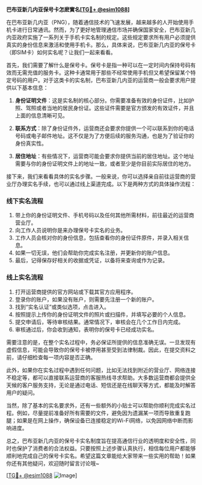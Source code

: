 **巴布亚新几内亚保号卡怎麽實名[[TG💪+ @esim1088](https://t.me/s/esim1088)]**

在巴布亚新几内亚（PNG），随着通信技术的飞速发展，越来越多的人开始使用手机卡进行日常通讯。然而，为了更好地管理通信市场并确保国家安全，巴布亚新几内亚政府实施了一系列关于手机卡实名制的规定。这些规定要求所有用户必须提供真实的身份信息来激活和使用手机卡。那么，具体来说，巴布亚新几内亚的保号卡（即SIM卡）如何实名呢？让我们一起来看看。

首先，我们需要了解什么是保号卡。保号卡是指一种可以在一定时间内保持号码有效而无需充值的服务卡。这种卡通常用于那些不经常使用手机但又希望保留某个特定号码的用户。对于这类卡的实名制，巴布亚新几内亚的运营商一般会要求用户提供以下基本信息：

1. **身份证明文件**：这是实名制的核心部分。你需要准备有效的身份证件，比如护照、驾照或者当地的居民身份证。这些证件需要是官方颁发的有效证件，并且上面的信息清晰可见。

2. **联系方式**：除了身份证件外，运营商还会要求你提供一个可以联系到你的电话号码或电子邮件地址。这不仅是为了方便后续的服务沟通，也是为了验证你的身份真实性。

3. **居住地址**：有些情况下，运营商可能会要求你提供当前的居住地址。这个地址需要与你的身份证明文件上的地址一致，或者至少是你目前实际居住的地方。

接下来，我们来看看具体的实名步骤。一般来说，你可以选择亲自前往运营商的营业厅办理实名手续，也可以通过线上渠道完成。以下是两种方式的具体操作流程：

### 线下实名流程

1. 带上你的身份证明文件、手机号码以及任何其他所需材料，前往最近的运营商营业厅。
2. 向工作人员说明你是来办理保号卡实名的业务。
3. 工作人员会核对你的身份信息，包括查看你的身份证件原件，并录入相关信息。
4. 如果一切无误，他们会帮助你完成实名注册，并更新你的账户信息。
5. 最后，记得保存好相关的收据或凭证，以备将来查询或作为记录。

### 线上实名流程

1. 打开运营商提供的官方网站或下载其官方应用程序。
2. 登录你的账户，如果没有账户，则需要先注册一个新的账户。
3. 找到“实名认证”或类似选项，点击进入。
4. 按照提示上传你的身份证明文件的照片或扫描件，并填写必要的个人信息。
5. 提交申请后，等待审核结果。通常情况下，审核会在几个工作日内完成。
6. 审核通过后，你会收到通知，表明你的保号卡已经成功实名。

需要注意的是，在整个实名过程中，务必保证所提供的信息准确无误。一旦发现有虚假信息，可能会导致你的保号卡被停用甚至受到法律制裁。因此，在提交资料之前，请仔细检查每一项内容是否正确。

此外，如果你在实名过程中遇到任何问题，比如无法找到附近的营业厅、网络连接不稳定等，都可以直接联系运营商的客服热线寻求帮助。大多数运营商都会提供全天候的客户服务支持，无论是通过电话、短信还是在线聊天等方式，都能及时解答用户的疑问。

当然，除了基本的实名要求外，还有一些额外的小贴士可以帮助你顺利完成实名过程。例如，尽量提前准备好所有需要的文件，避免因为遗漏某一项而导致重复跑腿；如果是在网上操作，确保设备已连接稳定的Wi-Fi网络，以免因网络中断而影响进度。

总之，巴布亚新几内亚的保号卡实名制度旨在提高通信行业的透明度和安全性，同时也保护了消费者的合法权益。只要按照上述步骤认真执行，相信每位用户都能够顺利地完成自己的保号卡实名。希望这篇文章能给大家带来一些实用的帮助！如果你还有其他疑问，欢迎随时留言讨论哦~

[[TG💪+ @esim1088](https://t.me/s/esim1088) ![Image](https://i.postimg.cc/4NQfJmqS/Snipaste-2025-05-13-00-14-12.png)]